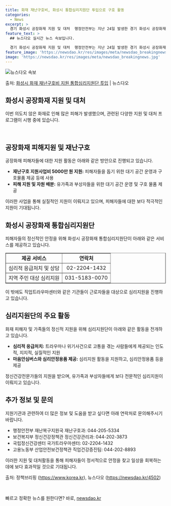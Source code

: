 ```yaml
---
title: 화재 재난구호비, 화성시 통합심리지원단 투입으로 구호 활동
categories:
  - News
excerpt: >
  경기 화성시 공장화재 지원 및 대처  행정안전부는 지난 24일 발생한 경기 화성시 공장화재 피해에 대한 원활…
feature_text: >
  ## 뉴스다오 실시간 뉴스 속보입니다.

  경기 화성시 공장화재 지원 및 대처  행정안전부는 지난 24일 발생한 경기 화성시 공장화재 피해에 대한 원활…
feature_image: 'https://newsdao.kr/res/images/meta/newsdao_breakingnews.jpg'
image: 'https://newsdao.kr/res/images/meta/newsdao_breakingnews.jpg'
---
```


![뉴스다오 속보](https://newsdao.kr/res/images/meta/newsdao_breakingnews.jpg)

<p>출처: <a href="https://newsdao.kr/4502" rel="dofollow">화성시 화재 재난구호비 지원 통합심리지원단 투입</a> | 뉴스다오</p>

<h2 data-ke-size="size26">화성시 공장화재 지원 및 대처</h2>
이번 의도치 않은 화재로 인해 많은 피해가 발생했으며, 관련된 다양한 지원 및 대처 프로그램이 시행 중에 있습니다.

<p data-ke-size="size16">&nbsp;</p>

<h2 data-ke-style="text-align: left;" data-ke-size="size24">공장화재 피해지원 및 재난구호</h2>
공장화재 피해자들에 대한 지원 활동은 아래와 같은 방안으로 진행되고 있습니다.

<ul>
  <li><b>재난구호 지원사업비 5000만 원 지원:</b> 피해자들을 돕기 위한 대기 공간 운영과 구호물품 제공 등에 사용</li>
  <li><b>피해 지원 및 자원 배분:</b> 유가족과 부상자들을 위한 대기 공간 운영 및 구호 물품 제공</li>
</ul>

<p data-ke-size="size16">이러한 사업을 통해 실질적인 지원이 이뤄지고 있으며, 피해자들에 대한 보다 적극적인 지원이 기대됩니다.</p>

<h2 data-ke-size="size24">화성시 공장화재 통합심리지원단</h2>
피해자들의 정신적인 안정을 위해 화성시 공장화재 통합심리지원단이 아래와 같은 서비스를 제공하고 있습니다.

<table style="width: 100%;" border="1">
<tbody>
<tr>
<td style="text-align: center; height: 17px;"><b>제공 서비스</b></td>
<td style="text-align: center; height: 17px;"><b>연락처</b></td>
</tr>
<tr>
<td style="text-align: center; height: 17px;">심리적 응급처치 및 상담</td>
<td style="text-align: center; height: 17px;">02-2204-1432</td>
</tr>
<tr>
<td style="text-align: center; height: 17px;">지역 주민 대상 심리지원</td>
<td style="text-align: center; height: 17px;">031-5183-0070</td>
</tr>
</tbody>
</table>

<p data-ke-size="size16">이 밖에도 직업트라우마센터와 같은 기관들이 근로자들을 대상으로 심리지원을 진행하고 있습니다.</p>

<h2 data-ke-size="size24">심리지원단의 주요 활동</h2>
화재 피해자 및 가족들의 정신적 지원을 위해 심리지원단이 아래와 같은 활동을 전개하고 있습니다.

<ul>
  <li><b>심리적 응급처치:</b> 트라우마나 위기사건으로 고통을 겪는 사람들에게 제공되는 인도적, 지지적, 실질적인 지원</li>
  <li><b>마음안심버스와 심리안정용품 제공:</b> 심리지원 활동을 지원하고, 심리안정용품 등을 제공</li>
</ul>

<p data-ke-size="size16">정신건강전문가들의 지원을 받으며, 유가족과 부상자들에게 보다 전문적인 심리지원이 이뤄지고 있습니다.</p>

<h2 data-ke-size="size24">추가 정보 및 문의</h2>
지원기관과 관련하여 더 많은 정보 및 도움을 받고 싶다면 아래 연락처로 문의해주시기 바랍니다.

<ul>
  <li>행정안전부 재난복구지원국 재난구호과: 044-205-5334</li>
  <li>보건복지부 정신건강정책관 정신건강관리과: 044-202-3873</li>
  <li>국립정신건강센터 국가트라우마센터: 02-2204-1432</li>
  <li>고용노동부 산업안전보건정책관 직업건강증진팀: 044-202-8893</li>
</ul>

<p data-ke-size="size16">이러한 지원 및 대처활동을 통해 피해자들이 정서적으로 안정을 찾고 일상을 회복하는 데에 보다 효과적일 것으로 기대됩니다.</p>

출처: 정책브리핑 (https://www.korea.kr), 뉴스다오 (https://newsdao.kr/4502)

<p data-ke-size="size16">&nbsp;</p> 

빠르고 정확한 뉴스를 원한다면? 바로, <a href="https://newsdao.kr" rel="dofollow">newsdao.kr</a>


